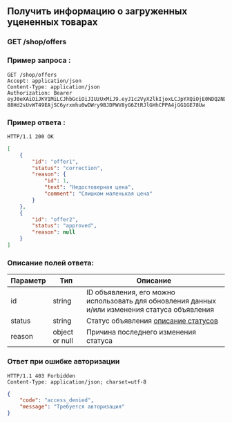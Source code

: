 ## Получить информацию о загруженных уцененных товарах

### GET /shop/offers

### Пример запроса <a name="request"></a>:

```http
GET /shop/offers
Accept: application/json
Content-Type: application/json
Authorization: Bearer eyJ0eXAiOiJKV1MiLCJhbGciOiJIUzUxMiJ9.eyJ1c2VyX2lkIjoxLCJpYXQiOjE0NDQ2NDIxODMsInNjb3BlcyI6WyJ0ZXN0LnNjb3BlIl0sImV4cCI6MTQ0NTY0MjE4M30.7rZjdI5_ARGeufWF2ZaSP-88Hd2sUvWT49EAjSC6yrxmhu0wDWry9BJDPWV8yG6ZtRJlGHhCPPA4jGG1GE78Uw
```

### Пример ответа <a name="response"></a>:

```http
HTTP/1.1 200 OK
```
```json
[
    {
        "id": "offer1",
        "status": "correction",
        "reason": {
            "id": 1,
            "text": "Недостоверная цена",
            "comment": "Слишком маленькая цена"
        }
    },
    {
        "id": "offer2",
        "status": "approved",
        "reason": null
    }
]
```

### Описание полей ответа<a name="fields"></a>:

|Параметр|Тип|Описание|
|---|---|---|
|id|string|ID объявления, его можно использовать для обновления данных и/или изменения статуса объявления|
|status|string|Статус объявления [описание статусов](../statuses.md)|
|reason|object or null|Причина последнего изменения статуса|

### Ответ при ошибке авторизации

```http
HTTP/1.1 403 Forbidden
Content-Type: application/json; charset=utf-8
```
```json
{
    "code": "access_denied",
    "message": "Требуется авторизация"
}
```

